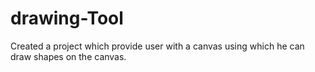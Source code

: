 # drawing-Tool
Created a project which provide user with a canvas using which he can draw shapes on the canvas.
